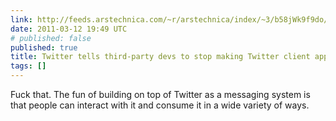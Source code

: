 ```yaml
---
link: http://feeds.arstechnica.com/~r/arstechnica/index/~3/b58jWk9f9do/twitter-tells-third-party-devs-to-stop-making-twitter-client-apps.ars
date: 2011-03-12 19:49 UTC
# published: false
published: true
title: Twitter tells third-party devs to stop making Twitter client apps
tags: []
---
```


Fuck that. The fun of building on top of Twitter as a messaging system is that people can interact with it and consume it in a wide variety of ways.

